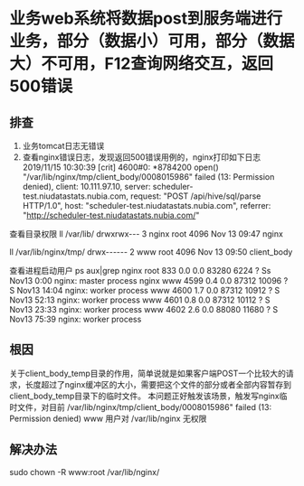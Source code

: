 # 业务web系统将数据post到服务端进行业务，部分（数据小）可用，部分（数据大）不可用，F12查询网络交互，返回500错误
## 排查
1. 业务tomcat日志无错误
2. 查看nginx错误日志，发现返回500错误用例的，nginx打印如下日志
2019/11/15 10:30:39 [crit] 4600#0: *8784200 open() "/var/lib/nginx/tmp/client_body/0008015986" failed (13: Permission denied), client: 10.111.97.10, server: scheduler-test.niudatastats.nubia.com, request: "POST /api/hive/sql/parse HTTP/1.0", host: "scheduler-test.niudatastats.nubia.com", referrer: "http://scheduler-test.niudatastats.nubia.com/"

查看目录权限
ll /var/lib/
drwxrwx---  3 nginx     root      4096 Nov 13 09:47 nginx

ll /var/lib/nginx/tmp/
drwx------ 2 www root 4096 Nov 13 09:50 client_body

查看进程启动用户
ps aux|grep nginx
root       833  0.0  0.0  83280  6224 ?        Ss   Nov13   0:00 nginx: master process nginx
www       4599  0.4  0.0  87312 10096 ?        S    Nov13  14:04 nginx: worker process
www       4600  1.7  0.0  87312 10912 ?        S    Nov13  52:13 nginx: worker process
www       4601  0.8  0.0  87312 10112 ?        S    Nov13  23:33 nginx: worker process
www       4602  2.6  0.0  88080 11680 ?        S    Nov13  75:39 nginx: worker process

## 根因
关于client_body_temp目录的作用，简单说就是如果客户端POST一个比较大的请求，长度超过了nginx缓冲区的大小，需要把这个文件的部分或者全部内容暂存到client_body_temp目录下的临时文件。
本问题正好触发该场景，触发写nginx临时文件，对目前
/var/lib/nginx/tmp/client_body/0008015986" failed (13: Permission denied)
www 用户对 /var/lib/nginx 无权限

## 解决办法
sudo chown -R www:root /var/lib/nginx/